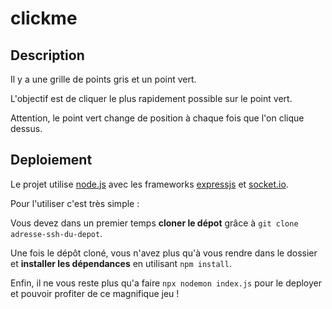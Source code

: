 # clickme

## Description

Il y a une grille de points gris et un point vert.

L'objectif est de cliquer le plus rapidement possible sur le point vert.  

Attention, le point vert change de position à chaque fois que l'on clique dessus.

## Deploiement

Le projet utilise [node.js](https://nodejs.org/en) avec les frameworks [expressjs](https://expressjs.com/) et [socket.io](https://socket.io/).

Pour l'utiliser c'est très simple :

Vous devez dans un premier temps **cloner le dépot** grâce à `git clone adresse-ssh-du-depot`.

Une fois le dépôt cloné, vous n'avez plus qu'à vous rendre dans le dossier et **installer les dépendances** en utilisant `npm install`.

Enfin, il ne vous reste plus qu'a faire `npx nodemon index.js` pour le deployer et pouvoir profiter de ce magnifique jeu !